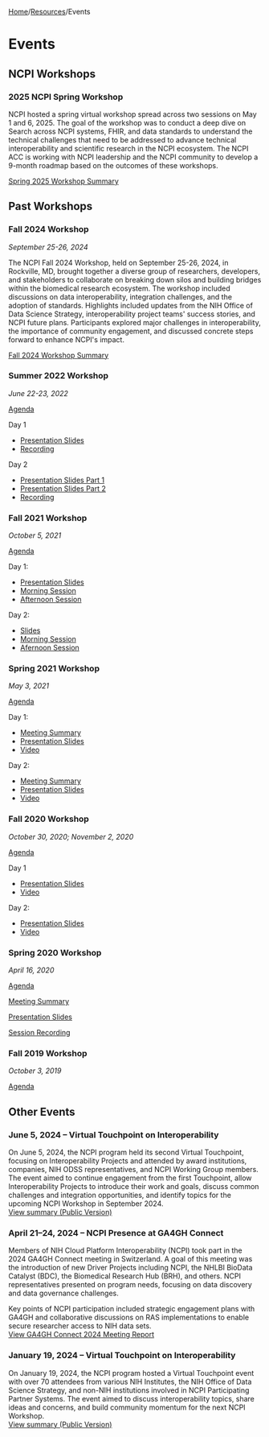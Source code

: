 [Home](https://github.com/NIH-NCPI)/[Resources](README.md)/Events

# Events

## NCPI Workshops
### 2025 NCPI Spring Workshop
NCPI hosted a spring virtual workshop spread across two sessions on May 1 and 6, 2025. The goal of the workshop was to conduct a deep dive on Search across NCPI systems, FHIR, and data standards to understand the technical challenges that need to be addressed to advance technical interoperability and scientific research in the NCPI ecosystem. The NCPI ACC is working with NCPI leadership and the NCPI community to develop a 9-month roadmap based on the outcomes of these workshops.

[Spring 2025 Workshop Summary](Spring%202025%20Workshop.md)

## Past Workshops
### Fall 2024 Workshop
*September 25-26, 2024*

The NCPI Fall 2024 Workshop, held on September 25-26, 2024, in Rockville, MD, brought together a diverse group of researchers, developers, and stakeholders to collaborate on breaking down silos and building bridges within the biomedical research ecosystem. The workshop included discussions on data interoperability, integration challenges, and the adoption of standards. Highlights included updates from the NIH Office of Data Science Strategy, interoperability project teams' success stories, and NCPI future plans. Participants explored major challenges in interoperability, the importance of community engagement, and discussed concrete steps forward to enhance NCPI's impact.

[Fall 2024 Workshop Summary](Fall%202024%20Workshop.md)

### Summer 2022 Workshop
*June 22-23, 2022*

[Agenda](Workshop_Resources/Agenda-NCPI_Spring2022_Virtual_Workshop.pdf) 

Day 1
* [Presentation Slides](Workshop_Resources/NCPI_Spring2022_Workshop-Day1-22JUN2022.pdf)
* [Recording](https://youtu.be/gw92xQQOPQ4) 

Day 2
* [Presentation Slides Part 1](Workshop_Resources/NCPI-Spring-2022-Workshop-Day-2-Part-1.pdf)  
* [Presentation Slides Part 2](Workshop_Resources/NCPI-Spring-2022-Workshop-Day-2-Part-2.pdf) 
* [Recording](https://youtu.be/N8RLWqA5U40) 


### Fall 2021 Workshop
*October 5, 2021*

[Agenda](Workshop_Resources/Fall-2021-Workshop-Agenda.pdf)

Day 1:
* [Presentation Slides](Workshop_Resources/Fall-2021-Workshop-Slides-Day-1.pdf) 
* [Morning Session](https://youtu.be/FUpb7VEzJ24) 
* [Afternoon Session](https://youtu.be/_1Y3Rw6uI8c) 

Day 2: 
  * [Slides](Workshop_Resources/Fall-2021-Workshop-Slides-Day-2.pdf)  
  * [Morning Session](https://www.youtube.com/watch?v=2wBZ_2L9HBE)  
  * [Afernoon Session](https://www.youtube.com/watch?v=svZPWdGT03g)

### Spring 2021 Workshop
*May 3, 2021*

[Agenda](Workshop_Resources/Spring-2021-Workshop-Agenda.pdf)

Day 1:
* [Meeting Summary](Workshop_Resources/Spring-2021-Day-1-Summary.pdf)
* [Presentation Slides](Workshop_Resources/Spring-2021-Day-1-Slides.pdf)
* [Video](https://cbiit.webex.com/recordingservice/sites/cbiit/recording/8899a02f8e4e1039b7ef00505681aa7a/playback)

Day 2:
* [Meeting Summary](Workshop_Resources/Spring-2021-Day-2-Summary.pdf)
* [Presentation Slides](Workshop_Resources/Spring-2021-Day-2-Slides.pdf)
* [Video](https://cbiit.webex.com/recordingservice/sites/cbiit/recording/e403162f8f171039adbf0050568cfa13/playback)


### Fall 2020 Workshop
*October 30, 2020; November 2, 2020*

[Agenda](Workshop_Resources/Fall-2020-Workshop-Agenda.pdf) 

Day 1
* [Presentation Slides](Workshop_Resources/Fall-2020-Day-1.pdf)
* [Video](https://youtu.be/8HAxEvakPtk)

Day 2: 
* [Presentation Slides](Workshop_Resources/Fall-2020-Day-2.pdf)
* [Video](https://youtu.be/Tzs1N30q5Z0)


### Spring 2020 Workshop
*April 16, 2020*

[Agenda](Workshop_Resources/Spring-2020-Workshop-Agenda.pdf)

[Meeting Summary](Workshop_Resources/Spring-2020-Workshop-Summary.pdf)

[Presentation Slides](Workshop_Resources/Spring-2020-Presentation-Slides.pdf)

[Session Recording](https://drive.google.com/file/d/1sk35jfEl6RDApApJIRawfof5wkXpU5O1/view)

### Fall 2019 Workshop
*October 3, 2019*

[Agenda](Workshop_Resources/Fall-2019-Workshop-Agenda.pdf)

## Other Events

### June 5, 2024 – Virtual Touchpoint on Interoperability
On June 5, 2024, the NCPI program held its second Virtual Touchpoint, focusing on Interoperability Projects and attended by award institutions, companies, NIH ODSS representatives, and NCPI Working Group members. The event aimed to continue engagement from the first Touchpoint, allow Interoperability Projects to introduce their work and goals, discuss common challenges and integration opportunities, and identify topics for the upcoming NCPI Workshop in September 2024.  
[View summary (Public Version)](Workshop_Resources/NCPI_Virtual_Touchpoint_June_2024_Readout.pdf)

### April 21–24, 2024 – NCPI Presence at GA4GH Connect
Members of NIH Cloud Platform Interoperability (NCPI) took part in the 2024 GA4GH Connect meeting in Switzerland. A goal of this meeting was the introduction of new Driver Projects including NCPI, the NHLBI BioData Catalyst (BDC), the Biomedical Research Hub (BRH), and others. NCPI representatives presented on program needs, focusing on data discovery and data governance challenges.

Key points of NCPI participation included strategic engagement plans with GA4GH and collaborative discussions on RAS implementations to enable secure researcher access to NIH data sets.  
[View GA4GH Connect 2024 Meeting Report](Workshop_Resources/GA4GH_Connect_2024_Meeting_Report.pdf)

### January 19, 2024 – Virtual Touchpoint on Interoperability
On January 19, 2024, the NCPI program hosted a Virtual Touchpoint event with over 70 attendees from various NIH Institutes, the NIH Office of Data Science Strategy, and non-NIH institutions involved in NCPI Participating Partner Systems. The event aimed to discuss interoperability topics, share ideas and concerns, and build community momentum for the next NCPI Workshop.  
[View summary (Public Version)](Workshop_Resources/NCPI_Virtual_Touchpoint_January_2024_Readout.pdf)
